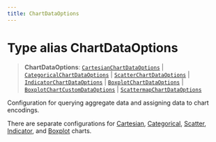 ```yaml
---
title: ChartDataOptions
---
```


# Type alias ChartDataOptions

> **ChartDataOptions**: [`CartesianChartDataOptions`](../interfaces/interface.CartesianChartDataOptions.md) \| [`CategoricalChartDataOptions`](../interfaces/interface.CategoricalChartDataOptions.md) \| [`ScatterChartDataOptions`](../interfaces/interface.ScatterChartDataOptions.md) \| [`IndicatorChartDataOptions`](../interfaces/interface.IndicatorChartDataOptions.md) \| [`BoxplotChartDataOptions`](type-alias.BoxplotChartDataOptions.md) \| [`BoxplotChartCustomDataOptions`](type-alias.BoxplotChartCustomDataOptions.md) \| [`ScattermapChartDataOptions`](../interfaces/interface.ScattermapChartDataOptions.md)

Configuration for querying aggregate data and assigning data to chart encodings.

There are separate configurations for [Cartesian](../interfaces/interface.CartesianChartDataOptions.md),
[Categorical](../interfaces/interface.CategoricalChartDataOptions.md),
[Scatter](../interfaces/interface.ScatterChartDataOptions.md), [Indicator](../interfaces/interface.IndicatorChartDataOptions.md),
and [Boxplot](type-alias.BoxplotChartDataOptions.md) charts.
